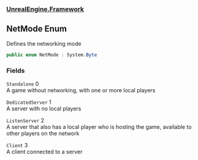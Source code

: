 ### [UnrealEngine.Framework](./UnrealEngine-Framework.md 'UnrealEngine.Framework')
## NetMode Enum
Defines the networking mode  
```csharp
public enum NetMode : System.Byte
```
### Fields
<a name='NetMode-Standalone'></a>
`Standalone` 0  
A game without networking, with one or more local players  
  
<a name='NetMode-DedicatedServer'></a>
`DedicatedServer` 1  
A server with no local players  
  
<a name='NetMode-ListenServer'></a>
`ListenServer` 2  
A server that also has a local player who is hosting the game, available to other players on the network  
  
<a name='NetMode-Client'></a>
`Client` 3  
A client connected to a server  
  
